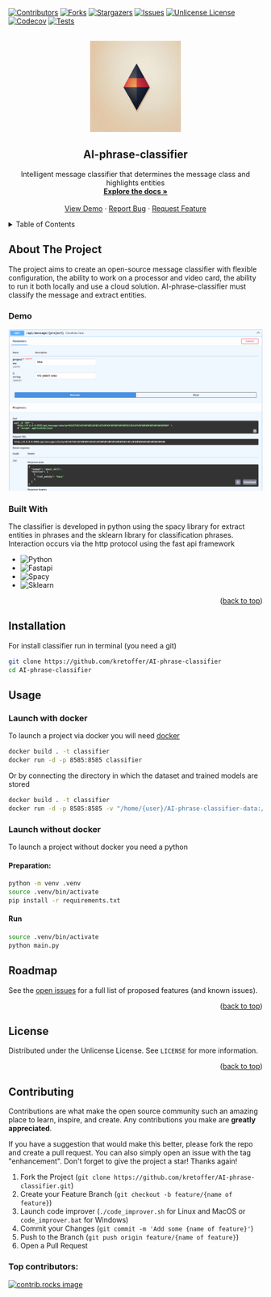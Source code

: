 <a id="readme-top"></a>

[![Contributors][contributors-shield]][contributors-url]
[![Forks][forks-shield]][forks-url]
[![Stargazers][stars-shield]][stars-url]
[![Issues][issues-shield]][issues-url]
[![Unlicense License][license-shield]][license-url]
[![Codecov][codecov-shield]][actions-url]
[![Tests][tests-shield]][actions-url]



<!-- PROJECT LOGO -->
<br />
<div align="center">
  <a href="https://github.com/kretoffer/AI-phrase-classifier">
    <img src="./docs/logo.jpg" alt="Logo" width="180" height="180">
  </a>

  <h2 align="center">AI-phrase-classifier</h2>

  <p align="center">
    Intelligent message classifier that determines the message class and highlights entities
    <br />
    <a href="https://github.com/kretoffer/AI-phrase-classifier/tree/main/docs"><strong>Explore the docs »</strong></a>
    <br />
    <br />
    <a href="https://github.com/kretoffer/AI-phrase-classifier">View Demo</a>
    &middot;
    <a href="https://github.com/kretoffer/AI-phrase-classifier/issues/new?labels=bug&template=bug-report---.md">Report Bug</a>
    &middot;
    <a href="https://github.com/kretoffer/AI-phrase-classifier/issues/new?labels=enhancement&template=feature-request---.md">Request Feature</a>
  </p>
</div>



<!-- TABLE OF CONTENTS -->
<details>
  <summary>Table of Contents</summary>
  <ol>
    <li>
      <a href="#about-the-project">About The Project</a>
      <ul>
        <li><a href="#built-with">Built With</a></li>
      </ul>
    </li>
    <li><a href="#installation">Installation</a></li>
    <li>
      <a href="#usage">Usage</a>
      <ul>
        <li><a href="#launch-with-docker">Launch with docker</a></li>
        <li><a href="#launch-without-docker">Launch without docker</a></li>
      </ul>
    </li>
    <li><a href="#roadmap">Roadmap</a></li>
    <li><a href="#license">License</a></li>
    <li><a href="#contributing">Contributing</a></li>
  </ol>
</details>



<!-- ABOUT THE PROJECT -->
## About The Project
The project aims to create an open-source message classifier with flexible configuration, the ability to work on a processor and video card, the ability to run it both locally and use a cloud solution. AI-phrase-classifier must classify the message and extract entities.

### Demo
![Demo](./docs/demo.png)

### Built With

The classifier is developed in python using the spacy library for extract entities in phrases and the sklearn library for classification phrases. Interaction occurs via the http protocol using the fast api framework

* ![Python](https://img.shields.io/badge/python-3670A0?style=for-the-badge&logo=python&logoColor=ffdd54)
* ![Fastapi](https://img.shields.io/badge/fastapi-%23316192.svg?style=for-the-badge&logo=fastapi&logoColor=white)
* ![Spacy](https://img.shields.io/badge/spacy-%23316192.svg?style=for-the-badge&logo=spacy&logoColor=white)
* ![Sklearn](https://img.shields.io/badge/sklearn-%234ea94b.svg?style=for-the-badge&logo=sololearn&logoColor=white)

<p align="right">(<a href="#readme-top">back to top</a>)</p>


## Installation
For install classifier run in terminal (you need a git)
```sh
git clone https://github.com/kretoffer/AI-phrase-classifier
cd AI-phrase-classifier
```

## Usage
### Launch with docker
To launch a project via docker you will need [docker](https://docs.docker.com/)
```sh
docker build . -t classifier
docker run -d -p 8585:8585 classifier
```
Or by connecting the directory in which the dataset and trained models are stored
```sh
docker build . -t classifier
docker run -d -p 8585:8585 -v "/home/{user}/AI-phrase-classifier-data:/AI-phrase-classifier-data" classifier
```
### Launch without docker
To launch a project without docker you need a python

#### Preparation:
```sh
python -m venv .venv
source .venv/bin/activate
pip install -r requirements.txt
```
#### Run
```sh
source .venv/bin/activate
python main.py
```


<!-- ROADMAP -->
## Roadmap

See the [open issues](https://github.com/kretoffer/AI-phrase-classifier/issues) for a full list of proposed features (and known issues).

<p align="right">(<a href="#readme-top">back to top</a>)</p>



<!-- LICENSE -->
## License

Distributed under the Unlicense License. See `LICENSE` for more information.

<p align="right">(<a href="#readme-top">back to top</a>)</p>



<!-- CONTRIBUTING -->
## Contributing

Contributions are what make the open source community such an amazing place to learn, inspire, and create. Any contributions you make are **greatly appreciated**.

If you have a suggestion that would make this better, please fork the repo and create a pull request. You can also simply open an issue with the tag "enhancement".
Don't forget to give the project a star! Thanks again!

1. Fork the Project (`git clone https://github.com/kretoffer/AI-phrase-classifier.git`)
2. Create your Feature Branch (`git checkout -b feature/{name of feature}`)
3. Launch code improver (`./code_improver.sh` for Linux and MacOS or `code_improver.bat` for Windows)
4. Commit your Changes (`git commit -m 'Add some {name of feature}'`)
5. Push to the Branch (`git push origin feature/{name of feature}`)
6. Open a Pull Request

### Top contributors:

<a href="https://github.com/kretoffer/AI-phrase-classifier/graphs/contributors">
  <img src="https://contrib.rocks/image?repo=kretoffer/AI-phrase-classifier" alt="contrib.rocks image" />
</a>

<!-- MARKDOWN LINKS & IMAGES -->
<!-- https://www.markdownguide.org/basic-syntax/#reference-style-links -->
[contributors-shield]: https://img.shields.io/github/contributors/kretoffer/AI-phrase-classifier
[contributors-url]: https://github.com/kretoffer/AI-phrase-classifier/graphs/contributors
[forks-shield]: https://img.shields.io/github/forks/kretoffer/AI-phrase-classifier.svg?style=flat
[forks-url]: https://github.com/kretoffer/AI-phrase-classifier/network/members
[stars-shield]: https://img.shields.io/github/stars/kretoffer/AI-phrase-classifier.svg?style=flat
[stars-url]: https://github.com/kretoffer/AI-phrase-classifier/stargazers
[issues-shield]: https://img.shields.io/github/issues/kretoffer/AI-phrase-classifier.svg?style=flat
[issues-url]: https://github.com/kretoffer/AI-phrase-classifier/issues
[license-shield]: https://img.shields.io/github/license/kretoffer/AI-phrase-classifier.svg?style=flat
[license-url]: https://github.com/kretoffer/AI-phrase-classifier/blob/master/LICENSE
[codecov-shield]: https://codecov.io/gh/kretoffer/AI-phrase-classifier/branch/main/graph/badge.svg
[actions-url]: https://github.com/kretoffer/AI-phrase-classifier/actions
[tests-shield]: https://github.com/kretoffer/AI-phrase-classifier/workflows/main/badge.svg